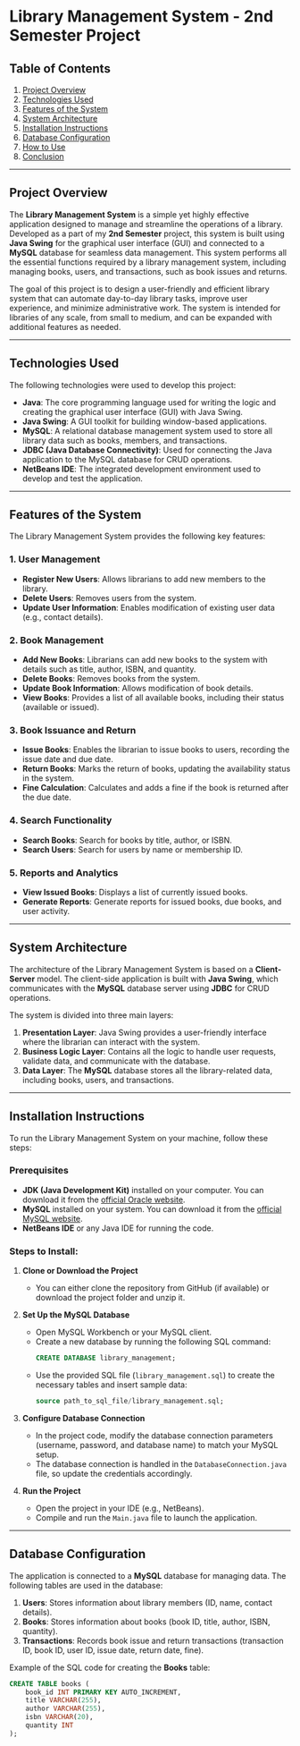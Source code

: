 # Library Management System - 2nd Semester Project

## Table of Contents
1. [Project Overview](#project-overview)
2. [Technologies Used](#technologies-used)
3. [Features of the System](#features-of-the-system)
4. [System Architecture](#system-architecture)
5. [Installation Instructions](#installation-instructions)
6. [Database Configuration](#database-configuration)
7. [How to Use](#how-to-use)
8. [Conclusion](#conclusion)

---

## Project Overview

The **Library Management System** is a simple yet highly effective application designed to manage and streamline the operations of a library. Developed as a part of my **2nd Semester** project, this system is built using **Java Swing** for the graphical user interface (GUI) and connected to a **MySQL** database for seamless data management. This system performs all the essential functions required by a library management system, including managing books, users, and transactions, such as book issues and returns.

The goal of this project is to design a user-friendly and efficient library system that can automate day-to-day library tasks, improve user experience, and minimize administrative work. The system is intended for libraries of any scale, from small to medium, and can be expanded with additional features as needed.

---

## Technologies Used

The following technologies were used to develop this project:

- **Java**: The core programming language used for writing the logic and creating the graphical user interface (GUI) with Java Swing.
- **Java Swing**: A GUI toolkit for building window-based applications.
- **MySQL**: A relational database management system used to store all library data such as books, members, and transactions.
- **JDBC (Java Database Connectivity)**: Used for connecting the Java application to the MySQL database for CRUD operations.
- **NetBeans IDE**: The integrated development environment used to develop and test the application.

---

## Features of the System

The Library Management System provides the following key features:

### 1. **User Management**
- **Register New Users**: Allows librarians to add new members to the library.
- **Delete Users**: Removes users from the system.
- **Update User Information**: Enables modification of existing user data (e.g., contact details).

### 2. **Book Management**
- **Add New Books**: Librarians can add new books to the system with details such as title, author, ISBN, and quantity.
- **Delete Books**: Removes books from the system.
- **Update Book Information**: Allows modification of book details.
- **View Books**: Provides a list of all available books, including their status (available or issued).

### 3. **Book Issuance and Return**
- **Issue Books**: Enables the librarian to issue books to users, recording the issue date and due date.
- **Return Books**: Marks the return of books, updating the availability status in the system.
- **Fine Calculation**: Calculates and adds a fine if the book is returned after the due date.

### 4. **Search Functionality**
- **Search Books**: Search for books by title, author, or ISBN.
- **Search Users**: Search for users by name or membership ID.

### 5. **Reports and Analytics**
- **View Issued Books**: Displays a list of currently issued books.
- **Generate Reports**: Generate reports for issued books, due books, and user activity.

---

## System Architecture

The architecture of the Library Management System is based on a **Client-Server** model. The client-side application is built with **Java Swing**, which communicates with the **MySQL** database server using **JDBC** for CRUD operations.

The system is divided into three main layers:
1. **Presentation Layer**: Java Swing provides a user-friendly interface where the librarian can interact with the system.
2. **Business Logic Layer**: Contains all the logic to handle user requests, validate data, and communicate with the database.
3. **Data Layer**: The **MySQL** database stores all the library-related data, including books, users, and transactions.

---

## Installation Instructions

To run the Library Management System on your machine, follow these steps:

### Prerequisites
- **JDK (Java Development Kit)** installed on your computer. You can download it from the [official Oracle website](https://www.oracle.com/java/technologies/javase-jdk11-downloads.html).
- **MySQL** installed on your system. You can download it from the [official MySQL website](https://dev.mysql.com/downloads/).
- **NetBeans IDE** or any Java IDE for running the code.

### Steps to Install:
1. **Clone or Download the Project**
   - You can either clone the repository from GitHub (if available) or download the project folder and unzip it.

2. **Set Up the MySQL Database**
   - Open MySQL Workbench or your MySQL client.
   - Create a new database by running the following SQL command:
     ```sql
     CREATE DATABASE library_management;
     ```
   - Use the provided SQL file (`library_management.sql`) to create the necessary tables and insert sample data:
     ```sql
     source path_to_sql_file/library_management.sql;
     ```

3. **Configure Database Connection**
   - In the project code, modify the database connection parameters (username, password, and database name) to match your MySQL setup.
   - The database connection is handled in the `DatabaseConnection.java` file, so update the credentials accordingly.

4. **Run the Project**
   - Open the project in your IDE (e.g., NetBeans).
   - Compile and run the `Main.java` file to launch the application.

---

## Database Configuration

The application is connected to a **MySQL** database for managing data. The following tables are used in the database:

1. **Users**: Stores information about library members (ID, name, contact details).
2. **Books**: Stores information about books (book ID, title, author, ISBN, quantity).
3. **Transactions**: Records book issue and return transactions (transaction ID, book ID, user ID, issue date, return date, fine).
   
Example of the SQL code for creating the **Books** table:
```sql
CREATE TABLE books (
    book_id INT PRIMARY KEY AUTO_INCREMENT,
    title VARCHAR(255),
    author VARCHAR(255),
    isbn VARCHAR(20),
    quantity INT
);
